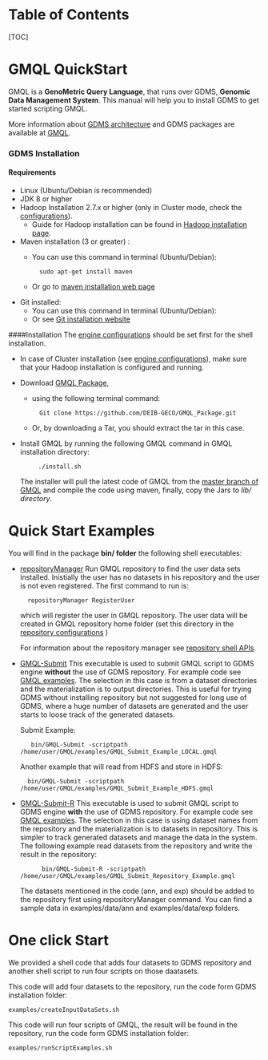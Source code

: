 Table of Contents
==============
[TOC]


GMQL QuickStart
================
GMQL is a **GenoMetric Query Language**, that runs over GDMS, **Genomic Data Management System**. This manual will help you to install GDMS to get started scripting GMQL. 

More information about [GDMS architecture](https://github.com/DEIB-GECO/GMQL/blob/master/docs/gmql_architecture.md) and GDMS packages are available at [GMQL](https://github.com/DEIB-GECO/GMQL/).

### GDMS Installation

#### Requirements 

- Linux (Ubuntu/Debian is recommended)
- JDK 8 or higher
- Hadoop Installation 2.7.x or higher (only in Cluster mode, check the [configurations](https://github.com/DEIB-GECO/GMQL/blob/master/docs/Configutations.md)).
	- Guide for Hadoop installation can be found in [Hadoop installation page](https://hadoop.apache.org/docs/stable/hadoop-project-dist/hadoop-common/SingleCluster.html).
- Maven installation (3 or greater) : 
	- You can use this command in terminal (Ubuntu/Debian):  
	
			sudo apt-get install maven
			
	- Or go to [maven installation web page](https://maven.apache.org/install.html)
- Git installed: 
	- You can use this command in terminal (Ubuntu/Debian):
	- Or see [Git installation website](https://git-scm.com/book/en/v2/Getting-Started-Installing-Git)
	
	
####Installation
The [engine configurations](https://github.com/DEIB-GECO/GMQL/blob/master/docs/Configutations.md) should be set first for the shell installation.

 - In case of Cluster installation (see [engine configurations](https://github.com/DEIB-GECO/GMQL/blob/master/docs/Configutations.md)), make sure that your Hadoop installation is configured and running.

 - Download [GMQL Package](https://github.com/DEIB-GECO/GMQL_Package), 
	- using the following terminal command: 		 

			Git clone https://github.com/DEIB-GECO/GMQL_Package.git
					
	-  Or, by downloading a Tar, you should extract the tar in this case.

 - Install GMQL by running the following GMQL command in GMQL installation directory: 

			./install.sh
	 
	 The installer will pull the latest code of GMQL from the [master branch of GMQL](https://github.com/DEIB-GECO/GMQL) and compile the code using maven, finally, copy the Jars to *lib/ directory*.


Quick Start Examples
==================

You will find in the package **bin/ folder** the following shell executables: 

- [repositoryManager](https://github.com/DEIB-GECO/GMQL_Package/blob/master/bin/repositoryManager)
	Run GMQL repository to find the user data sets installed. Inistially the user has no datasets in his repository and the user is not even registered. The first command to run is: 
	
		repositoryManager RegisterUser
	
	which will register the user in GMQL repository. The user data will be created in GMQL repository home folder (set this directory in the [repository configurations](https://github.com/DEIB-GECO/GMQL/blob/master/docs/Configutations.md) )
	
	For information about the repository manager see [repository shell APIs](https://github.com/DEIB-GECO/GMQL/blob/master/docs/SHELL_API.md).
- [GMQL-Submit](https://github.com/DEIB-GECO/GMQL_Package/blob/master/bin/GMQL-Submit)
	This executable is used to submit GMQL script to GDMS engine **without** the use of GDMS repository. For example code see [GMQL examples](https://github.com/DEIB-GECO/GMQL/blob/master/docs/example.md). The selection in this case is from a dataset directories and the materialization is to output directories. This is useful for trying GDMS without installing repository but not suggested for long use of GDMS, where a huge number of datasets are generated and the user starts to loose track of the generated datasets. 
	
	Submit Example: 

		 bin/GMQL-Submit -scriptpath /home/user/GMQL/examples/GMQL_Submit_Example_LOCAL.gmql 

	Another example that will read from HDFS and store in HDFS: 

		bin/GMQL-Submit -scriptpath /home/user/GMQL/examples/GMQL_Submit_Example_HDFS.gmql

	
- [GMQL-Submit-R](https://github.com/DEIB-GECO/GMQL_Package/blob/master/bin/GMQL-Submit-R)
	This executable is used to submit GMQL script to GDMS engine **with** the use of GDMS repository. For example code see [GMQL examples](https://github.com/DEIB-GECO/GMQL/blob/master/docs/example.md). The selection in this case is using dataset names from the repository and the materialization is to datasets in repository. This is simpler to track generated datasets and manage the data in the system.
	The following example read datasets from the repository and write the result in the repository: 
	
			bin/GMQL-Submit-R -scriptpath /home/user/GMQL/examples/GMQL_Submit_Repository_Example.gmql

	The datasets mentioned in the code (ann, and exp) should be added to the repository first using repositoryManager command. You can find a sample data in examples/data/ann and examples/data/exp	folders.


One click Start
============
We provided a shell code that adds four datasets to GDMS repository and another shell script to run four scripts on those daatasets. 

This code will add four datasets to the repository, run the code form GDMS installation folder:
		
	examples/createInputDataSets.sh

This code will run four scripts of GMQL, the result will be found in the repository,  run the code form GDMS installation folder:

	examples/runScriptExamples.sh
